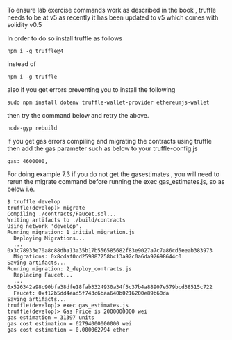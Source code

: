 To ensure lab exercise commands work as described in the book , truffle needs to be at v5 as recently it has been updated to v5 which comes with solidity v0.5 

In order to do so install truffle as follows
```
npm i -g truffle@4
```
instead of 
```
npm i -g truffle
```

also if you get errors preventing you to install the following 
```
sudo npm install dotenv truffle-wallet-provider ethereumjs-wallet
```

then try the command below and retry the above.

```
node-gyp rebuild
```

if you get gas errors compiling and migrating the contracts using truffle then add the gas parameter such as below to your truffle-config.js

```
gas: 4600000,
```

For doing example 7.3 if you do not get the gasestimates , you will need to rerun the migrate command before running the exec gas_estimates.js, so as below i.e.

```
$ truffle develop
truffle(develop)> migrate
Compiling ./contracts/Faucet.sol...
Writing artifacts to ./build/contracts
Using network 'develop'.
Running migration: 1_initial_migration.js
  Deploying Migrations...
  ... 0x3c78933e70a8c88dba13a35b17b556585682f83e9027a7c7a86cd5eeab383973
  Migrations: 0x8cdaf0cd259887258bc13a92c0a6da92698644c0
Saving artifacts...
Running migration: 2_deploy_contracts.js
  Replacing Faucet...
  ... 0x526342a98c90bfa38dfe18fab3324930a34f5c37b4a88907e579bcd38515c722
  Faucet: 0xf12b5dd4ead5f743c6baa640b0216200e89b60da
Saving artifacts...
truffle(develop)> exec gas_estimates.js
truffle(develop)> Gas Price is 2000000000 wei
gas estimation = 31397 units
gas cost estimation = 62794000000000 wei
gas cost estimation = 0.000062794 ether
```



